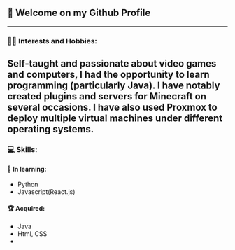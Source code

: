 ## 👋 Welcome on my Github Profile 

---
### 👨‍💻 Interests and Hobbies:

Self-taught and passionate about video games and computers,
I had the opportunity to learn programming (particularly Java).
I have notably created plugins and servers for Minecraft on several occasions.
I have also used Proxmox to deploy multiple virtual machines under different operating systems.
---
### 💻 Skills:

#### 🧠 In learning:

- Python
- Javascript(React.js)
#### 🏆 Acquired:

- Java
- Html, CSS
- 
